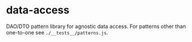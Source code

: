 # data-access

DAO/DTO pattern library for agnostic data access. For patterns other than one-to-one see `./__tests__/patterns.js`.